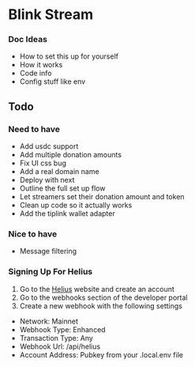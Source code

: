 # Blink Stream

### Doc Ideas
- How to set this up for yourself
- How it works
- Code info
- Config stuff like env

## Todo

### Need to have
- Add usdc support
- Add multiple donation amounts
- Fix UI css bug
- Add a real domain name
- Deploy with next
- Outline the full set up flow
- Let streamers set their donation amount and token
- Clean up code so it actually works
- Add the tiplink wallet adapter

### Nice to have
- Message filtering

### Signing Up For Helius

1. Go to the [Helius](https://www.helius.dev/) website and create an account
2. Go to the webhooks section of the developer portal
3. Create a new webhook with the following settings
- Network: Mainnet
- Webhook Type: Enhanced
- Transaction Type: Any
- Webhook Url: <url from ngrok>/api/helius
- Account Address: Pubkey from your .local.env file
